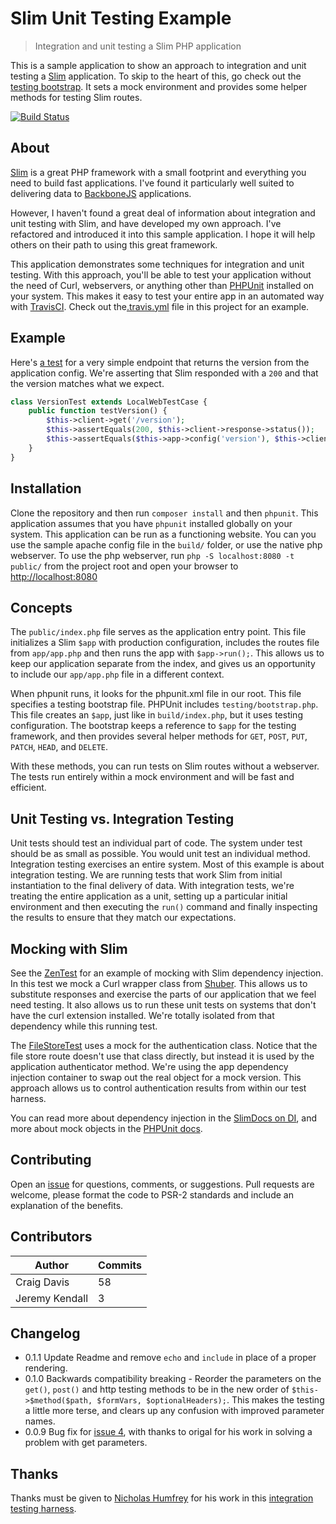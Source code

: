 Slim Unit Testing Example
================================================================================
> Integration and unit testing a Slim PHP application

This is a sample application to show an approach to integration and unit testing
a [Slim][slim] application. To skip to the heart of this, go check out the
[testing bootstrap][bootstrap]. It sets a mock environment and provides some
helper methods for testing Slim routes.

[![Build Status](https://travis-ci.org/there4/slim-unit-testing-example.png?branch=master)](https://travis-ci.org/there4/slim-unit-testing-example)

## About

[Slim][slim] is a great PHP framework with a small footprint and everything you
need to build fast applications. I've found it particularly well suited to
delivering data to [BackboneJS][bb] applications.

However, I haven't found a great deal of information about integration and unit
testing with Slim, and have developed my own approach. I've refactored and
introduced it into this sample application. I hope it will help others on their
path to using this great framework.

This application demonstrates some techniques for integration and unit testing.
With this approach, you'll be able to test your application without the need of
Curl, webservers, or anything other than [PHPUnit][phpunit] installed on your
system. This makes it easy to test your entire app in an automated way with
[TravisCI][tci]. Check out the[.travis.yml][yml] file in this project for an
example.

## Example

Here's [a test][version_test] for a very simple endpoint that returns the
version from the application config. We're asserting that Slim responded with a
`200` and that the version matches what we expect.

```php
class VersionTest extends LocalWebTestCase {
    public function testVersion() {
        $this->client->get('/version');
        $this->assertEquals(200, $this->client->response->status());
        $this->assertEquals($this->app->config('version'), $this->client->response->body());
    }
}
```

## Installation

Clone the repository and then run `composer install` and then `phpunit`. This
application assumes that you have `phpunit` installed globally on your system.
This application can be run as a functioning website. You can you use the sample
apache config file in the `build/` folder, or use the native php webserver. To
use the php webserver, run `php -S localhost:8080 -t public/` from the project
root and open your browser to [http://localhost:8080][lh]

## Concepts

The `public/index.php` file serves as the application entry point. This file
initializes a Slim `$app` with production configuration, includes the routes
file from `app/app.php` and then runs the app with `$app->run();`. This allows
us to keep our application separate from the index, and gives us an opportunity
to include our `app/app.php` file in a different context.

When phpunit runs, it looks for the phpunit.xml file in our root. This file
specifies a testing bootstrap file. PHPUnit includes `testing/bootstrap.php`.
This file creates an `$app`, just like in `build/index.php`, but it uses
testing configuration. The bootstrap keeps a reference to `$app` for the testing
framework, and then provides several helper methods for `GET`, `POST`, `PUT`,
`PATCH`, `HEAD`, and `DELETE`.

With these methods, you can run tests on Slim routes without a webserver. The
tests run entirely within a mock environment and will be fast and efficient.

## Unit Testing vs. Integration Testing

Unit tests should test an individual part of code. The system under test should
be as small as possible. You would unit test an individual method. Integration
testing exercises an entire system. Most of this example is about integration
testing. We are running tests that work Slim from initial instantiation to the
final delivery of data. With integration tests, we're treating the entire
application as a unit, setting up a particular initial environment and then
executing the `run()` command and finally inspecting the results to ensure that
they match our expectations.

## Mocking with Slim

See the [ZenTest][zen_test] for an example of mocking with Slim dependency
injection. In this test we mock a Curl wrapper class from [Shuber][shuber]. This
allows us to substitute responses and exercise the parts of our application that
we feel need testing. It also allows us to run these unit tests on systems that
don't have the curl extension installed. We're totally isolated from that
dependency while this running test.

The [FileStoreTest][file_test] uses a mock for the authentication
class. Notice that the file store route doesn't use that class directly, but
instead it is used by the application authenticator method. We're using the app
dependency injection container to swap out the real object for a mock version.
This approach allows us to control authentication results from within our test
harness.

You can read more about dependency injection in the [SlimDocs on DI][di], and
more about mock objects in the [PHPUnit docs][php_mock].

## Contributing

Open an [issue][issues] for questions, comments, or suggestions. Pull requests
are welcome, please format the code to PSR-2 standards and include an
explanation of the benefits.


## Contributors

| Author | Commits
| --- | ---
| Craig Davis | 58 |
| Jeremy Kendall | 3 |

## Changelog

* 0.1.1 Update Readme and remove `echo` and `include` in place of a proper
  rendering.
* 0.1.0 Backwards compatibility breaking - Reorder the parameters on the
  `get()`, `post()` and http testing methods to be in the new order of
  `$this->$method($path, $formVars, $optionalHeaders);`. This makes the testing
  a little more terse, and clears up any confusion with improved parameter
  names.
* 0.0.9 Bug fix for [issue 4][issue4], with thanks to origal for his work in
  solving a problem with get parameters.


## Thanks

Thanks must be given to [Nicholas Humfrey][njh] for his work in this
[integration testing harness][njh_test].

[bb]: http://backbonejs.org
[bootstrap]: https://github.com/there4/slim-unit-testing-example/blob/master/tests/bootstrap.php
[di]: http://docs.slimframework.com/#Dependency-Injection
[file_test]: https://github.com/there4/slim-unit-testing-example/blob/master/tests/integration/FileStoreTest.php
[issue4]: https://github.com/there4/slim-unit-testing-example/issues/4
[issues]: https://github.com/there4/slim-unit-testing-example/issues
[lh]: http://localhost:8080
[njh]: https://github.com/njh
[njh_test]: https://github.com/njh/njh.me/blob/master/test/IntegrationTest.php
[php_mock]: http://phpunit.de/manual/3.0/en/mock-objects.html
[phpunit]: http://phpunit.de/manual/current/en/index.html
[shuber]: https://github.com/shuber/curl
[si]: http://docs.slimframework.com/#Response
[slim]: http://www.slimframework.com/
[tci]: http://travis-ci.org
[version_test]: https://github.com/there4/slim-unit-testing-example/blob/master/tests/integration/VersionTest.php
[yml]: https://github.com/there4/slim-unit-testing-example/blob/master/.travis.yml
[zen_test]: https://github.com/there4/slim-unit-testing-example/blob/master/tests/integration/ZenTest.php
